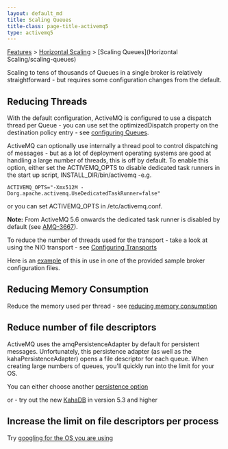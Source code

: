```yaml
---
layout: default_md
title: Scaling Queues 
title-class: page-title-activemq5
type: activemq5
---
```


[Features](features) > [Horizontal Scaling](horizontal-scaling) > [Scaling Queues](Horizontal Scaling/scaling-queues)


Scaling to tens of thousands of Queues in a single broker is relatively straightforward - but requires some configuration changes from the default.

Reducing Threads
----------------

With the default configuration, ActiveMQ is configured to use a dispatch thread per Queue - you can use set the optimizedDispatch property on the destination policy entry - see [configuring Queues](per-destination-policies).

ActiveMQ can optionally use internally a thread pool to control dispatching of messages - but as a lot of deployment operating systems are good at handling a large number of threads, this is off by default. To enable this option, either set the ACTIVEMQ_OPTS to disable dedicated task runners in the start up script, INSTALL\_DIR/bin/activemq -e.g.
```
ACTIVEMQ_OPTS="-Xmx512M -Dorg.apache.activemq.UseDedicatedTaskRunner=false"  
```
or you can set ACTIVEMQ_OPTS in /etc/activemq.conf.

**Note:** From ActiveMQ 5.6 onwards the dedicated task runner is disabled by default (see [AMQ-3667](https://issues.apache.org/jira/browse/AMQ-3667)).

To reduce the number of threads used for the transport - take a look at using the NIO transport - see [Configuring Transports](configuring-transports)

Here is an [example](http://svn.apache.org/repos/asf/activemq/trunk/assembly/src/sample-conf/activemq-scalability.xml) of this in use in one of the provided sample broker configuration files.

Reducing Memory Consumption
---------------------------

Reduce the memory used per thread - see [reducing memory consumption](javalangoutofmemory)

Reduce number of file descriptors
---------------------------------

ActiveMQ uses the amqPersistenceAdapter by default for persistent messages. Unfortunately, this persistence adapter (as well as the kahaPersistenceAdapter) opens a file descriptor for each queue. When creating large numbers of queues, you'll quickly run into the limit for your OS.

You can either choose another [persistence option](persistence)

or - try out the new [KahaDB](kahadb) in version 5.3 and higher

Increase the limit on file descriptors per process
--------------------------------------------------

Try [googling for the OS you are using](http://tinyurl.com/o9qs2f)

